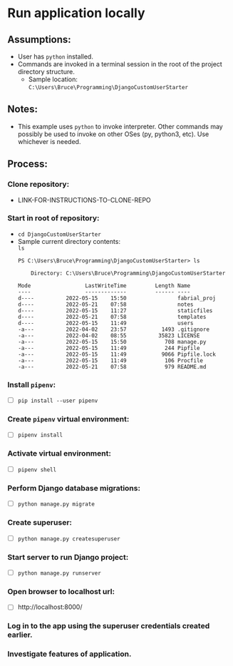 # Run application locally

## Assumptions:

* User has `python` installed.
* Commands are invoked in a terminal session in the root of the project directory structure.
    * Sample location:  
    `C:\Users\Bruce\Programming\DjangoCustomUserStarter`

## Notes:

* This example uses `python` to invoke interpreter. Other commands may possibly be used to invoke on other OSes (py, python3, etc). Use whichever is needed.

## Process:

### Clone repository:
* LINK-FOR-INSTRUCTIONS-TO-CLONE-REPO

### Start in root of repository: 
* `cd DjangoCustomUserStarter` 
* Sample current directory contents:  
    `ls`  
    ```
    PS C:\Users\Bruce\Programming\DjangoCustomUserStarter> ls

        Directory: C:\Users\Bruce\Programming\DjangoCustomUserStarter
        
    Mode                 LastWriteTime         Length Name
    ----                 -------------         ------ ----
    d----          2022-05-15    15:50                fabrial_proj
    d----          2022-05-21    07:58                notes
    d----          2022-05-15    11:27                staticfiles
    d----          2022-05-21    07:58                templates
    d----          2022-05-15    11:49                users
    -a---          2022-04-02    23:57           1493 .gitignore
    -a---          2022-04-02    08:55          35823 LICENSE
    -a---          2022-05-15    15:50            708 manage.py
    -a---          2022-05-15    11:49            244 Pipfile
    -a---          2022-05-15    11:49           9066 Pipfile.lock
    -a---          2022-05-15    11:49            106 Procfile
    -a---          2022-05-21    07:58            979 README.md
    ```

### Install `pipenv`:  
- [ ] `pip install --user pipenv`  

### Create `pipenv` virtual environment:  
- [ ] `pipenv install`  

### Activate virtual environment:  
- [ ] `pipenv shell`  

### Perform Django database migrations:  
- [ ] `python manage.py migrate`  

### Create superuser:  
- [ ] `python manage.py createsuperuser`  

### Start server to run Django project:  
- [ ] `python manage.py runserver`

### Open browser to localhost url:  
- [ ] http://localhost:8000/

### Log in to the app using the superuser credentials created earlier. 

### Investigate features of application.


